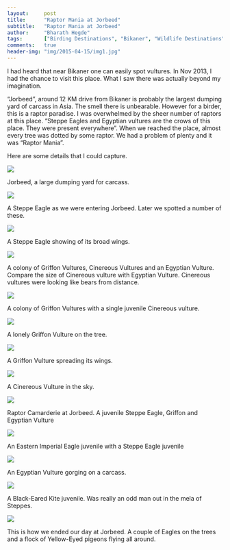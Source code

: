 ```yaml
---
layout:     post
title:      "Raptor Mania at Jorbeed"
subtitle:   "Raptor Mania at Jorbeed"
author:     "Bharath Hegde"
tags:       ["Birding Destinations", "Bikaner", "Wildlife Destinations", "Raptors"]
comments:   true
header-img: "img/2015-04-15/img1.jpg"
---
```


<p>
I had heard that near Bikaner one can easily spot vultures. In Nov 2013, I had the chance to visit this place. What I saw there was actually beyond my imagination.
</p>

<p>
“Jorbeed”, around 12 KM drive from Bikaner is probably the largest dumping yard of carcass in Asia. The smell there is unbearable. However for a birder, this is a raptor paradise. I was overwhelmed by the sheer number of raptors at this place. “Steppe Eagles and Egyptian vultures are the crows of this place. They were present everywhere”.  When we reached the place, almost every tree was dotted by some raptor. We had a problem of plenty and it was “Raptor Mania”.
</p>

<p>
Here are some details that I could capture.
</p>

<img src="{{ site.baseurl }}/img/2015-04-15/img2.jpg">

<p>
Jorbeed, a large dumping yard for carcass.
</p>

<img src="{{ site.baseurl }}/img/2015-04-15/img3.jpg">

<p>
A Steppe Eagle as we were entering Jorbeed. Later we spotted a number of these.
</p>

<img src="{{ site.baseurl }}/img/2015-04-15/img4.jpg">

<p>
A Steppe Eagle showing of its broad wings.
</p>

<img src="{{ site.baseurl }}/img/2015-04-15/img5.jpg">

<p>
A colony of Griffon Vultures, Cinereous Vultures and an Egyptian Vulture. Compare the size of Cinereous vulture with Egyptian Vulture. Cinereous vultures were looking like bears from distance.
</p>

<img src="{{ site.baseurl }}/img/2015-04-15/img6.jpg">

<p>
A colony of Griffon Vultures with a single juvenile Cinereous vulture.
</p>

<img src="{{ site.baseurl }}/img/2015-04-15/img7.jpg">

<p>
A lonely Griffon Vulture on the tree.
</p>

<img src="{{ site.baseurl }}/img/2015-04-15/img8.jpg">

<p>
A Griffon Vulture spreading its wings.
</p>

<img src="{{ site.baseurl }}/img/2015-04-15/img9.jpg">

<p>
A Cinereous Vulture in the sky.
</p>

<img src="{{ site.baseurl }}/img/2015-04-15/img1.jpg">

<p>
Raptor Camarderie at Jorbeed. A juvenile Steppe Eagle, Griffon and Egyptian Vulture
</p>

<img src="{{ site.baseurl }}/img/2015-04-15/img10.jpg">

<p>
An Eastern Imperial Eagle juvenile with a Steppe Eagle juvenile
</p>

<img src="{{ site.baseurl }}/img/2015-04-15/img11.jpg">

<p>
An Egyptian Vulture gorging on a carcass.
</p>

<img src="{{ site.baseurl }}/img/2015-04-15/img12.jpg">

<p>
A Black-Eared Kite juvenile. Was really an odd man out in the mela of Steppes.
</p>

<img src="{{ site.baseurl }}/img/2015-04-15/img13.jpg">

<p>
This is how we ended our day at Jorbeed. A couple of Eagles on the trees and a flock of Yellow-Eyed pigeons flying all around.
</p>
